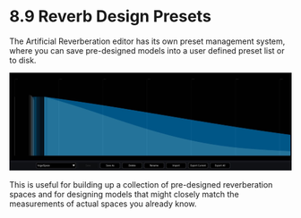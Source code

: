 # 8.9 Reverb Design Presets

The Artificial Reverberation editor has its own preset management system, where you can save pre-designed models into a user defined preset list or to disk.

![](include/SpatRevolution_UserGuide_-160.jpg)

This is useful for building up a collection of pre-designed reverberation spaces and for designing models that might closely match the measurements of actual spaces you already know.


